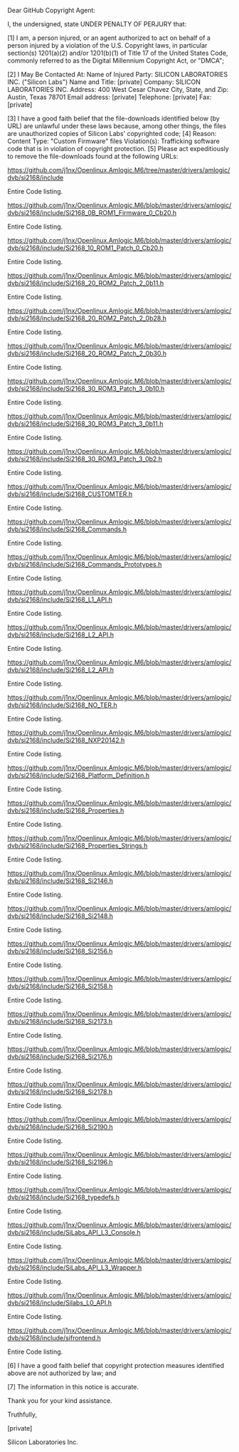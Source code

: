 Dear GitHub Copyright Agent:

I, the undersigned, state UNDER PENALTY OF PERJURY that:

[1] I am, a person injured, or an agent authorized to act on behalf of a person injured by a violation of the U.S. Copyright laws, in particular section(s) 1201(a)(2) and/or 1201(b)(1) of Title 17 of the United States Code, commonly referred to as the Digital Millennium Copyright Act, or "DMCA"; 

[2] I May Be Contacted At:
Name of Injured Party: SILICON LABORATORIES INC. ("Silicon Labs")
Name and Title: [private] 
Company: SILICON LABORATORIES INC.
Address: 400 West Cesar Chavez
City, State, and Zip: Austin, Texas 78701 Email address: [private] 
Telephone: [private]
Fax: [private] 

[3] I have a good faith belief that the file-downloads identified below (by URL) are unlawful under these laws because, among other things, the files are unauthorized copies of Silicon Labs' copyrighted code;
[4] Reason: Content Type: "Custom Firmware" files
Violation(s): Trafficking software code that is in violation of copyright protection.
[5] Please act expeditiously to remove the file-downloads found at the following URLs:

https://github.com/j1nx/Openlinux.Amlogic.M6/tree/master/drivers/amlogic/dvb/si2168/include

Entire Code listing.

https://github.com/j1nx/Openlinux.Amlogic.M6/blob/master/drivers/amlogic/dvb/si2168/include/Si2168_0B_ROM1_Firmware_0_Cb20.h

Entire Code listing.

https://github.com/j1nx/Openlinux.Amlogic.M6/blob/master/drivers/amlogic/dvb/si2168/include/Si2168_10_ROM1_Patch_0_Cb20.h

Entire Code listing.

https://github.com/j1nx/Openlinux.Amlogic.M6/blob/master/drivers/amlogic/dvb/si2168/include/Si2168_20_ROM2_Patch_2_0b11.h

Entire Code listing.

https://github.com/j1nx/Openlinux.Amlogic.M6/blob/master/drivers/amlogic/dvb/si2168/include/Si2168_20_ROM2_Patch_2_0b28.h

Entire Code listing.

https://github.com/j1nx/Openlinux.Amlogic.M6/blob/master/drivers/amlogic/dvb/si2168/include/Si2168_20_ROM2_Patch_2_0b30.h

Entire Code listing.

https://github.com/j1nx/Openlinux.Amlogic.M6/blob/master/drivers/amlogic/dvb/si2168/include/Si2168_30_ROM3_Patch_3_0b10.h

Entire Code listing.

https://github.com/j1nx/Openlinux.Amlogic.M6/blob/master/drivers/amlogic/dvb/si2168/include/Si2168_30_ROM3_Patch_3_0b11.h

Entire Code listing.

https://github.com/j1nx/Openlinux.Amlogic.M6/blob/master/drivers/amlogic/dvb/si2168/include/Si2168_30_ROM3_Patch_3_0b2.h

Entire Code listing.

https://github.com/j1nx/Openlinux.Amlogic.M6/blob/master/drivers/amlogic/dvb/si2168/include/Si2168_CUSTOMTER.h

Entire Code listing.

https://github.com/j1nx/Openlinux.Amlogic.M6/blob/master/drivers/amlogic/dvb/si2168/include/Si2168_Commands.h

Entire Code listing.

https://github.com/j1nx/Openlinux.Amlogic.M6/blob/master/drivers/amlogic/dvb/si2168/include/Si2168_Commands_Prototypes.h

Entire Code listing.

https://github.com/j1nx/Openlinux.Amlogic.M6/blob/master/drivers/amlogic/dvb/si2168/include/Si2168_L1_API.h

Entire Code listing.

https://github.com/j1nx/Openlinux.Amlogic.M6/blob/master/drivers/amlogic/dvb/si2168/include/Si2168_L2_API.h

Entire Code listing.

https://github.com/j1nx/Openlinux.Amlogic.M6/blob/master/drivers/amlogic/dvb/si2168/include/Si2168_L2_API.h

Entire Code listing.

https://github.com/j1nx/Openlinux.Amlogic.M6/blob/master/drivers/amlogic/dvb/si2168/include/Si2168_NO_TER.h

Entire Code listing.

https://github.com/j1nx/Openlinux.Amlogic.M6/blob/master/drivers/amlogic/dvb/si2168/include/Si2168_NXP20142.h

Entire Code listing.

https://github.com/j1nx/Openlinux.Amlogic.M6/blob/master/drivers/amlogic/dvb/si2168/include/Si2168_Platform_Definition.h

Entire Code listing.

https://github.com/j1nx/Openlinux.Amlogic.M6/blob/master/drivers/amlogic/dvb/si2168/include/Si2168_Properties.h

Entire Code listing.

https://github.com/j1nx/Openlinux.Amlogic.M6/blob/master/drivers/amlogic/dvb/si2168/include/Si2168_Properties_Strings.h

Entire Code listing.

https://github.com/j1nx/Openlinux.Amlogic.M6/blob/master/drivers/amlogic/dvb/si2168/include/Si2168_Si2146.h

Entire Code listing.

https://github.com/j1nx/Openlinux.Amlogic.M6/blob/master/drivers/amlogic/dvb/si2168/include/Si2168_Si2148.h

Entire Code listing.

https://github.com/j1nx/Openlinux.Amlogic.M6/blob/master/drivers/amlogic/dvb/si2168/include/Si2168_Si2156.h

Entire Code listing.

https://github.com/j1nx/Openlinux.Amlogic.M6/blob/master/drivers/amlogic/dvb/si2168/include/Si2168_Si2158.h

Entire Code listing.

https://github.com/j1nx/Openlinux.Amlogic.M6/blob/master/drivers/amlogic/dvb/si2168/include/Si2168_Si2173.h

Entire Code listing.

https://github.com/j1nx/Openlinux.Amlogic.M6/blob/master/drivers/amlogic/dvb/si2168/include/Si2168_Si2176.h

Entire Code listing.

https://github.com/j1nx/Openlinux.Amlogic.M6/blob/master/drivers/amlogic/dvb/si2168/include/Si2168_Si2178.h

Entire Code listing.

https://github.com/j1nx/Openlinux.Amlogic.M6/blob/master/drivers/amlogic/dvb/si2168/include/Si2168_Si2190.h

Entire Code listing.

https://github.com/j1nx/Openlinux.Amlogic.M6/blob/master/drivers/amlogic/dvb/si2168/include/Si2168_Si2196.h

Entire Code listing.

https://github.com/j1nx/Openlinux.Amlogic.M6/blob/master/drivers/amlogic/dvb/si2168/include/Si2168_typedefs.h

Entire Code listing.

https://github.com/j1nx/Openlinux.Amlogic.M6/blob/master/drivers/amlogic/dvb/si2168/include/SiLabs_API_L3_Console.h

Entire Code listing.

https://github.com/j1nx/Openlinux.Amlogic.M6/blob/master/drivers/amlogic/dvb/si2168/include/SiLabs_API_L3_Wrapper.h

Entire Code listing.

https://github.com/j1nx/Openlinux.Amlogic.M6/blob/master/drivers/amlogic/dvb/si2168/include/Silabs_L0_API.h

Entire Code listing.

https://github.com/j1nx/Openlinux.Amlogic.M6/blob/master/drivers/amlogic/dvb/si2168/include/sifrontend.h

Entire Code listing.

[6] I have a good faith belief that copyright protection measures identified above are not authorized by law; and

[7] The information in this notice is accurate.

Thank you for your kind assistance.

Truthfully,

[private]

Silicon Laboratories Inc.
